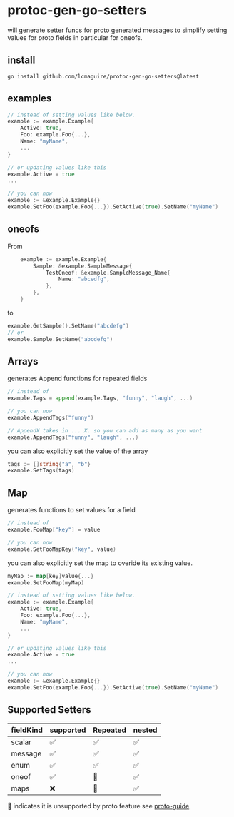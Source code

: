 # protoc-gen-go-setters

will generate setter funcs for proto generated messages to simplify setting values for proto fields in particular for oneofs.

## install

```
go install github.com/lcmaguire/protoc-gen-go-setters@latest
```

## examples

```.go
// instead of setting values like below.
example := example.Example{
    Active: true,
    Foo: example.Foo{...},
    Name: "myName",
    ...
}

// or updating values like this
example.Active = true
...

// you can now
example := &example.Example{}
example.SetFoo(example.Foo{...}).SetActive(true).SetName("myName")
```

## oneofs
From
```.go
	example := example.Example{
		Sample: &example.SampleMessage{
			TestOneof: &example.SampleMessage_Name{
				Name: "abcedfg",
			},
		},
	}
```

to 
```.go
example.GetSample().SetName("abcdefg")
// or
example.Sample.SetName("abcdefg")
```

## Arrays 

generates Append functions for repeated fields 

```.go
// instead of
example.Tags = append(example.Tags, "funny", "laugh", ...)

// you can now 
example.AppendTags("funny")

// AppendX takes in ... X. so you can add as many as you want
example.AppendTags("funny", "laugh", ...)
```

you can also explicitly set the value of the array 
```.go
tags := []string{"a", "b"}
example.SetTags(tags)
```

## Map

generates functions to set values for a field 

```.go
// instead of
example.FooMap["key"] = value

// you can now
example.SetFooMapKey("key", value)
```

you can also explicitly set the map to overide its existing value.
```.go
myMap := map[key]value{...}
example.SetFooMap(myMap)
```

```.go
// instead of setting values like below.
example := example.Example{
    Active: true,
    Foo: example.Foo{...},
    Name: "myName",
    ...
}

// or updating values like this
example.Active = true
...

// you can now
example := &example.Example{}
example.SetFoo(example.Foo{...}).SetActive(true).SetName("myName")
```

## Supported Setters

| fieldKind | supported          | Repeated           | nested             |
| --------- | ------------------ | ------------------ | ------------------ |
| scalar    | :white_check_mark: | :white_check_mark: | :white_check_mark: |
| message   | :white_check_mark: | :white_check_mark: | :white_check_mark: |
| enum      | :white_check_mark: | :white_check_mark:                | :white_check_mark: |
| oneof     | :white_check_mark: | :moyai:            | :white_check_mark: |
| maps      | :x:                | :moyai:            | :white_check_mark:                |


:moyai: indicates it is unsupported by proto feature see [proto-guide](https://protobuf.dev/programming-guides/proto3/)